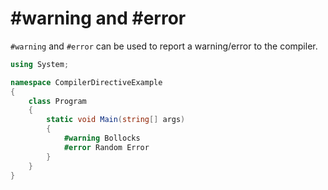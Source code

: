 # #warning and #error

`#warning` and `#error` can be used to report a warning/error to the compiler.

```csharp
using System;

namespace CompilerDirectiveExample
{
    class Program
    {
        static void Main(string[] args)
        {
            #warning Bollocks
            #error Random Error
        }
    }
}
```
<!--stackedit_data:
eyJoaXN0b3J5IjpbLTgzMTQyMjMzMywxMzI5NzA3MDIyXX0=
-->
